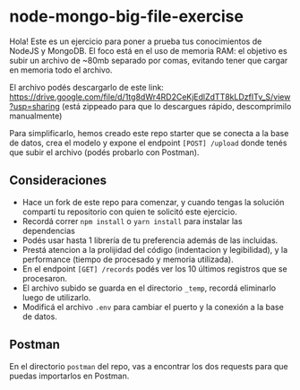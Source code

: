 # node-mongo-big-file-exercise

Hola! Este es un ejercicio para poner a prueba tus conocimientos de NodeJS y MongoDB. El foco está en el uso de memoria RAM: el objetivo es subir un archivo de ~80mb separado por comas, evitando tener que cargar en memoria todo el archivo.

El archivo podés descargarlo de este link:
https://drive.google.com/file/d/1tg8dWr4RD2CeKjEdlZdTT8kLDzfITv_S/view?usp=sharing
(está zippeado para que lo descargues rápido, descomprimilo manualmente)

Para simplificarlo, hemos creado este repo starter que se conecta a la base de datos, crea el modelo y expone el endpoint `[POST] /upload` donde tenés que subir el archivo (podés probarlo con Postman).

## Consideraciones

- Hace un fork de este repo para comenzar, y cuando tengas la solución compartí tu repositorio con quien te solicitó este ejercicio.
- Recordá correr `npm install` o `yarn install` para instalar las dependencias
- Podés usar hasta 1 librería de tu preferencia además de las incluidas.
- Prestá atencion a la prolijidad del código (indentacion y legibilidad), y la performance (tiempo de procesado y memoria utilizada).
- En el endpoint `[GET] /records` podés ver los 10 últimos registros que se procesaron.
- El archivo subido se guarda en el directorio `_temp`, recordá eliminarlo luego de utilizarlo.
- Modificá el archivo `.env` para cambiar el puerto y la conexión a la base de datos.

## Postman
En el directorio `postman` del repo, vas a encontrar los dos requests para que puedas importarlos en Postman.
